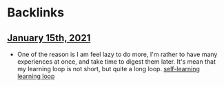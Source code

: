 
# Backlinks
## [January 15th, 2021](<January 15th, 2021.md>)
- One of the reason is I am feel lazy to do more, I'm rather to have many experiences at once, and take time to digest them later. It's mean that my learning loop is not short, but quite a long loop. [self-learning](<self-learning.md>) [learning loop](<learning loop.md>)

